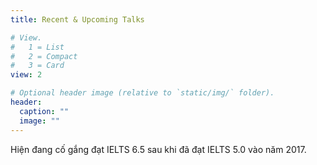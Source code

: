 ```yaml
---
title: Recent & Upcoming Talks

# View.
#   1 = List
#   2 = Compact
#   3 = Card
view: 2

# Optional header image (relative to `static/img/` folder).
header:
  caption: ""
  image: ""
---
```

Hiện đang cố gắng đạt IELTS 6.5 sau khi đã đạt IELTS 5.0 vào năm 2017.